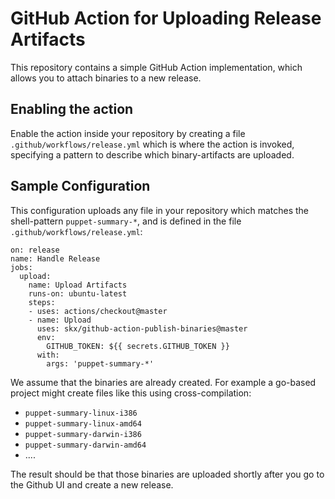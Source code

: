 # GitHub Action for Uploading Release Artifacts

This repository contains a simple GitHub Action implementation, which allows you to attach binaries to a new release.


## Enabling the action

Enable the action inside your repository by creating a file `.github/workflows/release.yml` which is where the action is invoked, specifying a pattern to describe which binary-artifacts are uploaded.


## Sample Configuration

This configuration uploads any file in your repository which matches the
shell-pattern `puppet-summary-*`, and is defined in the file `.github/workflows/release.yml`:

```
on: release
name: Handle Release
jobs:
  upload:
    name: Upload Artifacts
    runs-on: ubuntu-latest
    steps:
    - uses: actions/checkout@master
    - name: Upload
      uses: skx/github-action-publish-binaries@master
      env:
        GITHUB_TOKEN: ${{ secrets.GITHUB_TOKEN }}
      with:
        args: 'puppet-summary-*'
```

We assume that the binaries are already created.  For example a go-based project might create files like this using cross-compilation:

* `puppet-summary-linux-i386`
* `puppet-summary-linux-amd64`
* `puppet-summary-darwin-i386`
* `puppet-summary-darwin-amd64`
* ....

The result should be that those binaries are uploaded shortly after you go to
the Github UI and create a new release.
